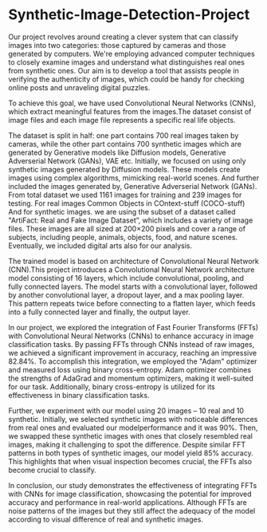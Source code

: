 # Synthetic-Image-Detection-Project
Our project revolves around creating a clever system that can classify images into two categories: those captured by cameras and those generated by computers. We're employing advanced computer techniques to closely examine images and understand what distinguishes real ones from synthetic ones. Our aim is to develop a tool that assists people in verifying the authenticity of images, which could be handy for checking online posts and unraveling digital puzzles.

To achieve this goal, we have used Convolutional Neural Networks (CNNs), which extract meaningful features from the images.The dataset consist of image files and each image file represents a specific real life objects. 

The dataset is split in half: one part contains 700 real images taken by cameras, while the other part contains 700 synthetic images which are generated by Generative models like Diffusion models, Generative Adverserial Network (GANs), VAE etc. Initially, we focused on using only synthetic images generated by Diffusion models. These models create images using complex algorithms, mimicking real-world scenes. And further included the images generated by, Generative Adverserial Network (GANs). From total dataset we used 1161 images for training and 239 images for testing. For real images Common Objects in COntext-stuff (COCO-stuff) And for synthetic images. we are using the subset of a dataset called "ArtiFact: Real and Fake Image Dataset”, which includes a variety of image files. These images are all sized at 200×200 pixels and cover a range of subjects, including people, animals, objects, food, and nature scenes. Eventually, we included digital arts also for our analysis.

The trained model is based on architecture of Convolutional Neural Network (CNN).This project introduces a Convolutional Neural Network architecture model consisting of 16 layers, which include convolutional, pooling, and fully connected layers. The model starts with a convolutional layer, followed by another convolutional layer, a dropout layer, and a max pooling layer. This pattern repeats twice before connecting to a flatten layer, which feeds into a fully connected layer and finally, the output layer.

In our project, we explored the integration of Fast Fourier Transforms (FFTs) with Convolutional Neural Networks (CNNs) to enhance accuracy in image classification tasks. By passing FFTs through CNNs instead of raw images, we achieved a significant improvement in accuracy, reaching an impressive 82.84%. To accomplish this integration, we employed the "Adam" optimizer and measured loss using binary cross-entropy. Adam optimizer combines the strengths of AdaGrad and momentum optimizers, making it well-suited for our task. Additionally, binary cross-entropy is utilized for its effectiveness in binary classification tasks.

Further, we experiment with our model using 20 images – 10 real and 10 synthetic. Initially, we selected synthetic images with noticeable differences from real ones and evaluated our modelperformance and it was 90%. Then, we swapped these synthetic images with ones that closely resembled real images, making it challenging to spot the difference. Despite similar FFT patterns in both types of synthetic images, our model yield 85% accuracy. This highlights that when visual inspection becomes crucial, the FFTs also become crucial to classify.

In conclusion, our study demonstrates the effectiveness of integrating FFTs with CNNs for image classification, showcasing the potential for improved accuracy and performance in real-world applications. Although FFTs are noise patterns of the images but they still affect the adequacy of the model according to visual difference of real and synthetic images.

